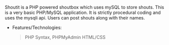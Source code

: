 Shoutit is a PHP powered shoutbox which uses mySQL to store shouts. This is a very basic PHP/MySQL application. It is strictly procedural coding and uses the mysqli api. Users can post shouts along with their names.

* Features/Technologies:
   > PHP Syntax, PHPMyAdmin
   > HTML/CSS

   
   

